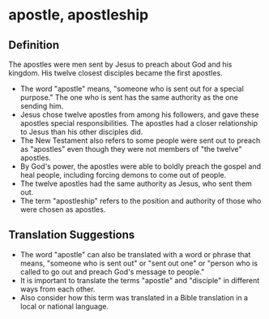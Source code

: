 # apostle, apostleship

## Definition

The apostles were men sent by Jesus to preach about God and his kingdom. His twelve closest disciples became the first apostles.

* The word "apostle" means, "someone who is sent out for a special purpose." The one who is sent has the same authority as the one sending him.
* Jesus chose twelve apostles from among his followers, and gave these apostles special responsibilities. The apostles had a closer relationship to Jesus than his other disciples did.
* The New Testament also refers to some people were sent out to preach as "apostles" even though they were not members of "the twelve" apostles. 
* By God's power, the apostles were able to boldly preach the gospel and heal people, including forcing demons to come out of people.
* The twelve apostles had the same authority as Jesus, who sent them out.
* The term "apostleship" refers to the position and authority of those who were chosen as apostles.


## Translation Suggestions



* The word "apostle" can also be translated with a word or phrase that means, "someone who is sent out" or "sent out one" or "person who is called to go out and preach God's message to people."
* It is important to translate the terms "apostle" and "disciple" in different ways from each other.
* Also consider how this term was translated in a Bible translation in a local or national language.